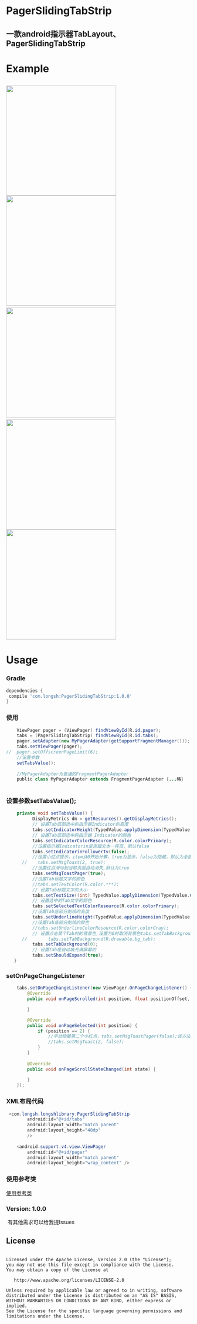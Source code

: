 # PagerSlidingTabStrip

一款android指示器TabLayout、PagerSlidingTabStrip
---

# Example

<image src="https://github.com/q805699513/PagerSlidingTabStrip/blob/master/image/no1.gif?raw=true" width="300px"/> <image src="https://github.com/q805699513/PagerSlidingTabStrip/blob/master/image/no2.gif?raw=true" width="300px"/>  
<image src="https://github.com/q805699513/PagerSlidingTabStrip/blob/master/image/no3.png?raw=true" width="300px"/>  <image src="https://github.com/q805699513/PagerSlidingTabStrip/blob/master/image/no4.png?raw=true" width="300px"/>
<image src="https://github.com/q805699513/PagerSlidingTabStrip/blob/master/image/no5.png?raw=true" width="300px"/>
---

# Usage

### Gradle

```groovy
dependencies {
 compile 'com.longsh:PagerSlidingTabStrip:1.0.0' 
}

```



### 使用
```java
    ViewPager pager = (ViewPager) findViewById(R.id.pager);
    tabs = (PagerSlidingTabStrip) findViewById(R.id.tabs);
    pager.setAdapter(new MyPagerAdapter(getSupportFragmentManager()));
    tabs.setViewPager(pager);
//  pager.setOffscreenPageLimit(6);
    //设置参数
    setTabsValue();
    
    //MyPagerAdapter为普通的FragmentPagerAdapter
    public class MyPagerAdapter extends FragmentPagerAdapter {...略}
    
```

### 设置参数setTabsValue();
```java
    private void setTabsValue() {
          DisplayMetrics dm = getResources().getDisplayMetrics();
          // 设置Tab底部选中的指示器Indicator的高度
          tabs.setIndicatorHeight(TypedValue.applyDimension(TypedValue.COMPLEX_UNIT_DIP, 2.5f, dm));
          // 设置Tab底部选中的指示器 Indicator的颜色
          tabs.setIndicatorColorResource(R.color.colorPrimary);
          //设置指示器Indicatorin是否跟文本一样宽，默认false
          tabs.setIndicatorinFollowerTv(false);
          //设置小红点提示，item从0开始计算，true为显示，false为隐藏，默认为全部隐藏
      //    tabs.setMsgToast(2, true);
          //设置红点滑动到当前页面自动消失,默认为true
          tabs.setMsgToastPager(true);
          //设置Tab标题文字的颜色
          //tabs.setTextColor(R.color.***);
          // 设置Tab标题文字的大小
          tabs.setTextSize((int) TypedValue.applyDimension(TypedValue.COMPLEX_UNIT_SP, 15, dm));
          // 设置选中的Tab文字的颜色
          tabs.setSelectedTextColorResource(R.color.colorPrimary);
          //设置Tab底部分割线的高度
          tabs.setUnderlineHeight(TypedValue.applyDimension(TypedValue.COMPLEX_UNIT_DIP, 1f, dm));
          //设置Tab底部分割线的颜色
          //tabs.setUnderlineColorResource(R.color.colorGray);
          // 设置点击某个Tab时的背景色,设置为0时取消背景色tabs.setTabBackground(0);
      //        tabs.setTabBackground(R.drawable.bg_tab);
          tabs.setTabBackground(0);
          // 设置Tab是自动填充满屏幕的
          tabs.setShouldExpand(true);
   }
```

###  setOnPageChangeListener
```java
    tabs.setOnPageChangeListener(new ViewPager.OnPageChangeListener() {
        @Override
        public void onPageScrolled(int position, float positionOffset, int positionOffsetPixels) {

        }

        @Override
        public void onPageSelected(int position) {
            if (position == 2) {
                //手动隐藏第二个小红点，tabs.setMsgToastPager(false);该方法为false时才需要手动隐藏。
                //tabs.setMsgToast(2, false);
            }
        }
        
        @Override
        public void onPageScrollStateChanged(int state) {

        }
    });
```

###  XML布局代码
```java
 <com.longsh.longshlibrary.PagerSlidingTabStrip
        android:id="@+id/tabs"
        android:layout_width="match_parent"
        android:layout_height="48dp"
        />
        
    <android.support.v4.view.ViewPager
        android:id="@+id/pager"
        android:layout_width="match_parent"
        android:layout_height="wrap_content" />
```


###  使用参考类
[使用参考类](https://github.com/q805699513/PagerSlidingTabStrip/blob/master/app/src/main/java/com/longsh/pagerslidingtabstrip/MainActivity.java)

### Version: 1.0.0

  有其他需求可以给我提Issues
  
## License
```text

Licensed under the Apache License, Version 2.0 (the "License");
you may not use this file except in compliance with the License.
You may obtain a copy of the License at

   http://www.apache.org/licenses/LICENSE-2.0

Unless required by applicable law or agreed to in writing, software
distributed under the License is distributed on an "AS IS" BASIS,
WITHOUT WARRANTIES OR CONDITIONS OF ANY KIND, either express or implied.
See the License for the specific language governing permissions and
limitations under the License.
```



